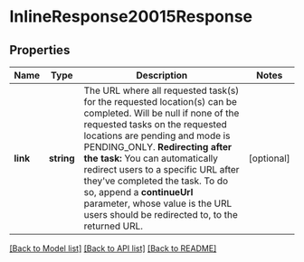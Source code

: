 # InlineResponse20015Response

## Properties
Name | Type | Description | Notes
------------ | ------------- | ------------- | -------------
**link** | **string** | The URL where all requested task(s) for the requested location(s) can be completed.  Will be null if none of the requested tasks on the requested locations are pending and mode is PENDING_ONLY.  **Redirecting after the task:** You can automatically redirect users to a specific URL after they&#39;ve completed the task. To do so, append a **continueUrl** parameter, whose value is the URL users should be redirected to, to the returned URL. | [optional] 

[[Back to Model list]](../README.md#documentation-for-models) [[Back to API list]](../README.md#documentation-for-api-endpoints) [[Back to README]](../README.md)


